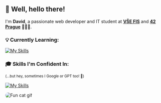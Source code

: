 <h2>👋 Well, hello there!</h2>

I'm **David**, a passionate web developer and IT student at <strong><a href="https://fis.vse.cz" target="_blank">VŠE FIS</a></strong> and <strong><a href="https://www.42prague.com" target="_blank">42 Prague</a></strong> 🧑🏻‍💻.

<h3>💡 Currently Learning:</h3>

[![My Skills](https://skillicons.dev/icons?i=c)](https://skillicons.dev)

<h3>🎓 Skills I'm Confident In:</h3>
<sup>(...but hey, sometimes I Google or GPT too! 🤖)</sup>

[![My Skills](https://skillicons.dev/icons?i=html,css,js,wordpress,bootstrap,jquery,php,nodejs,webpack,py,java,git&perline=6)](https://skillicons.dev)

<img src="https://media.tenor.com/GOj9ZF_-ZOcAAAAM/cat.gif" alt="Fun cat gif" style="border-radius: 10px; max-width: 100%; height: auto;">
